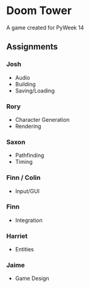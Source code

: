 Doom Tower
=========

A game created for PyWeek 14

Assignments
-----------

 ### Josh
 * Audio
 * Building
 * Saving/Loading

 ### Rory
 * Character Generation
 * Rendering

 ### Saxon
 * Pathfinding
 * Timing

 ### Finn / Colin
 * Input/GUI
 
 ### Finn
 * Integration

 ### Harriet
 * Entities

 ### Jaime
 * Game Design